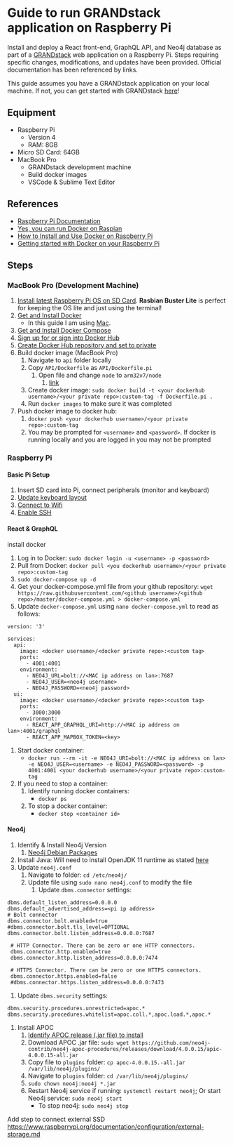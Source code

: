 # Guide to run GRANDstack application on Raspberry Pi #

Install and deploy a React front-end, GraphQL API, and Neo4j database as part of a [GRANDstack](https://grandstack.io/) web application on a Raspberry Pi. Steps requiring specific changes, modifications, and updates have been provided. Official documentation has been referenced by links.

This guide assumes you have a GRANDstack application on your local machine. If not, you can get started with GRANDstack [here](https://grandstack.io/docs/getting-started-neo4j-graphql)!

## Equipment ##
* Raspberry Pi
  * Version 4
  * RAM: 8GB
* Micro SD Card: 64GB
* MacBook Pro
  * GRANDstack development machine
  * Build docker images
  * VSCode & Sublime Text Editor

## References ##
- [Raspberry Pi Documentation](https://www.raspberrypi.org/documentation/)
- [Yes, you can run Docker on Raspian](https://withblue.ink/2019/07/13/yes-you-can-run-docker-on-raspbian.html)
- [How to Install and Use Docker on Raspberry Pi](https://linuxize.com/post/how-to-install-and-use-docker-on-raspberry-pi/)
- [Getting started with Docker on your Raspberry Pi](https://blog.hypriot.com/getting-started-with-docker-on-your-arm-device/)

## Steps ##

<!--- Comments are Fun --->

### MacBook Pro (Development Machine) ###
1. [Install latest Raspberry Pi OS on SD Card](https://www.raspberrypi.org/documentation/installation/installing-images/). **Rasbian Buster Lite** is perfect for keeping the OS lite and just using the terminal!
1. [Get and Install Docker](https://docs.docker.com/get-docker/)
    - In this guide I am using [Mac](https://docs.docker.com/docker-for-mac/install/).
1. [Get and Install Docker Compose](https://docs.docker.com/compose/install/)
1. [Sign up for or sign into Docker Hub](https://hub.docker.com/)
1. [Create Docker Hub repository and set to private](https://docs.docker.com/docker-hub/repos/)
1. Build docker image (MacBook Pro)
    1. Navigate to `api` folder locally
    1. Copy `API/Dockerfile` as `API/Dockerfile.pi`
        1. Open file and change `node` to `arm32v7/node`
            1. [link](https://hub.docker.com/r/arm32v7/node/)
    1. Create docker image: `sudo docker build -t <your dockerhub username>/<your private repo>:custom-tag -f Dockerfile.pi .`
    1. Run `docker images` to make sure it was completed
1. Push docker image to docker hub: 
    1. `docker push <your dockerhub username>/<your private repo>:custom-tag`
    1. You may be prompted for `<username>` and `<password>`. If docker is running locally and you are logged in you may not be prompted

### Raspberry Pi ###

#### Basic Pi Setup ####
1. Insert SD card into Pi, connect peripherals (monitor and keyboard)
1. [Update keyboard layout](https://scribles.net/changing-keyboard-layout-on-raspberry-pi/)
1. [Connect to Wifi](https://www.raspberrypi.org/documentation/configuration/wireless/wireless-cli.md)
1. [Enable SSH](https://www.raspberrypi.org/documentation/remote-access/ssh/)
<!-- 
1. **Create SSH key for SSH'ing**
	1. **[Come back to later](https://www.raspberrypi.org/documentation/configuration/security.md)**
1. SSH Hardening (securing SSH)
	1. **come back to later**
-->

#### React & GraphQL ####
install docker

1. Log in to Docker: `sudo docker login -u <username> -p <password>`
1. Pull from Docker: `docker pull <you dockerhub username>/<your private repo>:custom-tag`
1. `sudo docker-compose up -d`	
1. Get your docker-compose.yml file from your github repository: `wget https://raw.githubusercontent.com/<github username>/<github repo>/master/docker-compose.yml > docker-compose.yml`
1. Update `docker-compose.yml` using `nano docker-compose.yml` to read as follows:
```
version: '3'

services: 
  api:
    image: <docker username>/<docker private repo>:<custom tag>
    ports:
      - 4001:4001
    environment:
      - NEO4J_URL=bolt://<MAC ip address on lan>:7687
      - NEO4J_USER=<neo4j username>
      - NEO4J_PASSWORD=<neo4j password>
  ui:
    image: <docker username>/<docker private repo>:<custom tag>
    ports:
      - 3000:3000
    environment:
      - REACT_APP_GRAPHQL_URI=http://<MAC ip address on lan>:4001/graphql
      - REACT_APP_MAPBOX_TOKEN=<key>
```
1. Start docker container:
    - `docker run --rm -it -e NEO4J_URI=bolt://<MAC ip address on lan> -e NEO4J_USER=<username> -e NEO4J_PASSWORD=<password> -p 4001:4001 <your dockerhub username>/<your private repo>:custom-tag`
1. If you need to stop a container:
    1. Identify running docker containers:
        - `docker ps`
    1. To stop a docker container:
        - `docker stop <container id>`






#### Neo4j ####

1. Identify & Install Neo4j Version
    1. [Neo4j Debian Packages](https://debian.neo4j.com/)
1. Install Java: Will need to install OpenJDK 11 runtime as stated [here](https://neo4j.com/docs/operations-manual/current/installation/linux/debian/?_ga=2.196841515.687545963.1608309763-1865895428.1586215484)
1. Update `neo4j.conf`
    1. Navigate to folder: `cd /etc/neo4j/`
    1. Update file using `sudo nano neo4j.conf` to modify the file
        1. Update `dbms.connector` settings:

```
dbms.default_listen_address=0.0.0.0
dbms.default_advertised_address=<pi ip address>
# Bolt connector
dbms.connector.bolt.enabled=true
#dbms.connector.bolt.tls_level=OPTIONAL
dbms.connector.bolt.listen_address=0.0.0.0:7687
    
 # HTTP Connector. There can be zero or one HTTP connectors.
 dbms.connector.http.enabled=true
 dbms.connector.http.listen_address=0.0.0.0:7474
    
 # HTTPS Connector. There can be zero or one HTTPS connectors.
 dbms.connector.https.enabled=false
 #dbms.connector.https.listen_address=0.0.0.0:7473
```

  1. Update `dbms.security` settings:

```
dbms.security.procedures.unrestricted=apoc.*
dbms.security.procedures.whitelist=apoc.coll.*,apoc.load.*,apoc.*
```
  <!-- TODO: Address 0.0.0.0 for sensitive data -->
    
1. Install APOC
    1. [Identify APOC release (.jar file) to install](https://github.com/neo4j-contrib/neo4j-apoc-procedures/releases/)
    1. Download APOC .jar file: `sudo wget https://github.com/neo4j-contrib/neo4j-apoc-procedures/releases/download/4.0.0.15/apic-4.0.0.15-all.jar`
    1. Copy file to `plugins` folder: `cp apoc-4.0.0.15.-all.jar /var/lib/neo4j/plugins/`
    1. Navigate to `plugins` folder: `cd /var/lib/neo4j/plugins/`
    1. `sudo chown neo4j:neo4j *.jar`
    1. Restart Neo4j service if running: `systemctl restart neo4j`; Or start Neo4j service: `sudo neo4j start`
        - To stop neo4j: `sudo neo4j stop`





Add step to connect external SSD
https://www.raspberrypi.org/documentation/configuration/external-storage.md